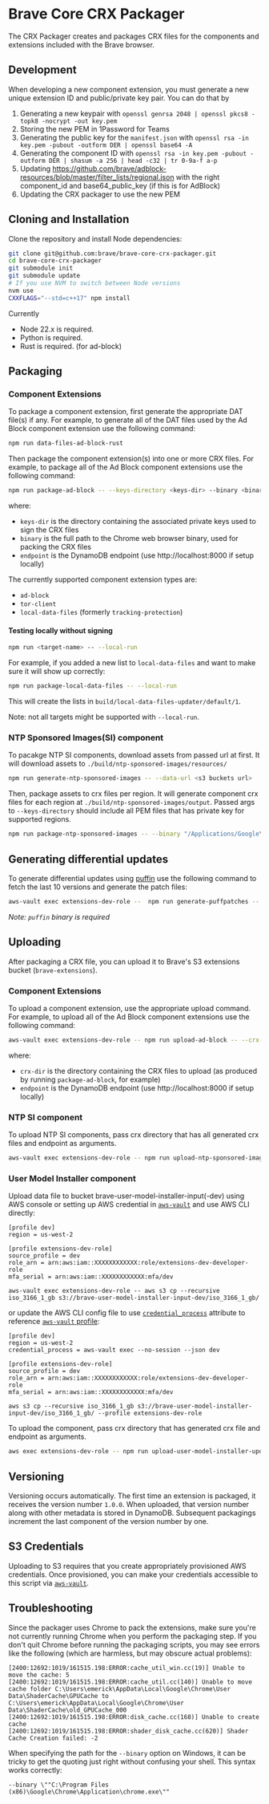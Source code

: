 # Brave Core CRX Packager

The CRX Packager creates and packages CRX files for the components and extensions included with the Brave browser.

## Development

When developing a new component extension, you must generate a new unique extension ID and public/private key pair. You can do that by

1. Generating a new keypair with `openssl genrsa 2048 | openssl pkcs8 -topk8 -nocrypt -out key.pem`
2. Storing the new PEM in 1Password for Teams
3. Generating the public key for the `manifest.json` with `openssl rsa -in key.pem -pubout -outform DER | openssl base64 -A`
4. Generating the component ID with `openssl rsa -in key.pem -pubout -outform DER | shasum -a 256 | head -c32 | tr 0-9a-f a-p`
5. Updating https://github.com/brave/adblock-resources/blob/master/filter_lists/regional.json with the right component_id and base64_public_key (if this is for AdBlock)
5. Updating the CRX packager to use the new PEM

## Cloning and Installation

Clone the repository and install Node dependencies:

```bash
git clone git@github.com:brave/brave-core-crx-packager.git
cd brave-core-crx-packager
git submodule init
git submodule update
# If you use NVM to switch between Node versions
nvm use
CXXFLAGS="--std=c++17" npm install
```

Currently
* Node 22.x is required.
* Python is required.
* Rust is required. (for ad-block)

## Packaging

### Component Extensions

To package a component extension, first generate the appropriate DAT file(s) if any. For example, to generate all of the DAT files used by the Ad Block component extension use the following command:

```bash
npm run data-files-ad-block-rust
```

Then package the component extension(s) into one or more CRX files. For example, to package all of the Ad Block component extensions use the following command:

```bash
npm run package-ad-block -- --keys-directory <keys-dir> --binary <binary> --endpoint <endpoint>
```

where:

* `keys-dir` is the directory containing the associated private keys used to sign the CRX files
* `binary` is the full path to the Chrome web browser binary, used for packing the CRX files
* `endpoint` is the DynamoDB endpoint (use http://localhost:8000 if setup locally)

The currently supported component extension types are:

* `ad-block`
* `tor-client`
* `local-data-files` (formerly `tracking-protection`)

#### Testing locally without signing

```bash
npm run <target-name> -- --local-run
```

For example, if you added a new list to `local-data-files` and want to make sure it will show up correctly:
```bash
npm run package-local-data-files -- --local-run
```
This will create the lists in `build/local-data-files-updater/default/1`.

Note: not all targets might be supported with `--local-run`.

### NTP Sponsored Images(SI) component

To pacakge NTP SI components, download assets from passed url at first. It will download assets to `./build/ntp-sponsored-images/resources/`

```bash
npm run generate-ntp-sponsored-images -- --data-url <s3 buckets url>
```

Then, package assets to crx files per region. It will generate component crx files for each region at `./build/ntp-sponsored-images/output`. Passed args to `--keys-directory` should include all PEM files that has private key for supported regions.

```bash
npm run package-ntp-sponsored-images -- --binary "/Applications/Google\\ Chrome.app/Contents/MacOS/Google\\ Chrome" --keys-directory keys/
```

## Generating differential updates

To generate differential updates using [puffin](https://chromium.googlesource.com/chromium/src/+/main/third_party/puffin/) use the following command to fetch the last 10 versions and generate the patch files:

```bash
aws-vault exec extensions-dev-role --  npm run generate-puffpatches -- --crx-directory ./build/ntp-sponsored-images/output -p 10
```

*Note: `puffin` binary is required*

## Uploading

After packaging a CRX file, you can upload it to Brave's S3 extensions bucket (`brave-extensions`).

### Component Extensions

To upload a component extension, use the appropriate upload command. For example, to upload all of the Ad Block component extensions use the following command:

```bash
aws-vault exec extensions-dev-role -- npm run upload-ad-block -- --crx-directory <crx-dir> --endpoint <endpoint>
```

where:

* `crx-dir` is the directory containing the CRX files to upload (as produced by running `package-ad-block`, for example)
* `endpoint` is the DynamoDB endpoint (use http://localhost:8000 if setup locally)

### NTP SI component
To upload NTP SI components, pass crx directory that has all generated crx files and endpoint as arguments.
```bash
aws-vault exec extensions-dev-role -- npm run upload-ntp-sponsored-images-components -- --crx-directory ./build/ntp-sponsored-images/output
```

### User Model Installer component
Upload data file to bucket brave-user-model-installer-input(-dev) using AWS console or setting up AWS credential in [`aws-vault`](https://github.com/brave/devops/wiki/Developing-With-AWS-Access-Keys#aws-access-key-management) and use AWS CLI directly:

```
[profile dev]
region = us-west-2

[profile extensions-dev-role]
source_profile = dev
role_arn = arn:aws:iam::XXXXXXXXXXXX:role/extensions-dev-developer-role
mfa_serial = arn:aws:iam::XXXXXXXXXXXX:mfa/dev
```
```
aws-vault exec extensions-dev-role -- aws s3 cp --recursive iso_3166_1_gb s3://brave-user-model-installer-input-dev/iso_3166_1_gb/ 
```
or update the AWS CLI config file to use [`credential_process`](https://docs.aws.amazon.com/cli/latest/topic/config-vars.html#sourcing-credentials-from-external-processes) attribute to reference [`aws-vault` profile](https://github.com/99designs/aws-vault/blob/master/USAGE.md#using-credential_process):
```
[profile dev]
region = us-west-2
credential_process = aws-vault exec --no-session --json dev

[profile extensions-dev-role]
source_profile = dev
role_arn = arn:aws:iam::XXXXXXXXXXXX:role/extensions-dev-developer-role
mfa_serial = arn:aws:iam::XXXXXXXXXXXX:mfa/dev
```
```
aws s3 cp --recursive iso_3166_1_gb s3://brave-user-model-installer-input-dev/iso_3166_1_gb/ --profile extensions-dev-role
```

To upload the component, pass crx directory that has generated crx file and endpoint as arguments.
```bash
aws exec extensions-dev-role -- npm run upload-user-model-installer-updates -- --crx-directory ./build/user-model-installer/output
```

## Versioning

Versioning occurs automatically. The first time an extension is packaged, it receives the version number `1.0.0`. When uploaded, that version number along with other metadata is stored in DynamoDB. Subsequent packagings increment the last component of the version number by one.

## S3 Credentials

Uploading to S3 requires that you create appropriately provisioned AWS credentials. Once provisioned, you can make your credentials accessible to this script via [`aws-vault`](https://github.com/brave/devops/wiki/Developing-With-AWS-Access-Keys#aws-access-key-management).


## Troubleshooting

Since the packager uses Chrome to pack the extensions, make sure you're not currently running Chrome when you perform the packaging step. If you don't quit Chrome before running the packaging scripts, you may see errors like the following (which are harmless, but may obscure actual problems):

```
[2400:12692:1019/161515.198:ERROR:cache_util_win.cc(19)] Unable to move the cache: 5
[2400:12692:1019/161515.198:ERROR:cache_util.cc(140)] Unable to move cache folder C:\Users\emerick\AppData\Local\Google\Chrome\User Data\ShaderCache\GPUCache to C:\Users\emerick\AppData\Local\Google\Chrome\User Data\ShaderCache\old_GPUCache_000
[2400:12692:1019/161515.198:ERROR:disk_cache.cc(168)] Unable to create cache
[2400:12692:1019/161515.198:ERROR:shader_disk_cache.cc(620)] Shader Cache Creation failed: -2
```

When specifying the path for the `--binary` option on Windows, it can be tricky to get the quoting just right without confusing your shell. This syntax works correctly:

```
--binary \""C:\Program Files (x86)\Google\Chrome\Application\chrome.exe\""
```
